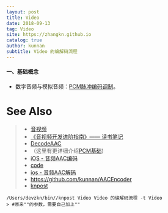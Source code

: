 ```yaml
---
layout: post
title: Video
date: 2018-09-13
tag: Video
site: https://zhangkn.github.io
catalog: true
author: kunnan
subtitle: Video 的编解码流程
---
```


#### 一、基础概念

- 数字音频与模拟音频：[PCM脉冲编码调制](https://kunnan.github.io/2018/09/13/PCM/)。


# See Also 

>* [音视频](https://www.jianshu.com/nb/5037333)
>  * [《音视频开发进阶指南》—— 读书笔记](https://www.jianshu.com/p/315227daffa3)
>  * [DecodeAAC](https://github.com/loyinglin/LearnVideoToolBox/blob/master/Tutorial04-DecodeAAC.AAC/LearnVideoToolBox/AACPlayer.m)
>  * （这里有更详细介绍[PCM基础](https://www.jianshu.com/p/80a140cf3d99))
>* [iOS - 音频AAC编码](https://blog.csdn.net/SSY_1992/article/details/79726957)
>  * [code](https://github.com/MichaelSSY/AACEncoder/blob/master/AAC_Test/AACDecoder.m)
>* [ios - 音频AAC解码](https://blog.csdn.net/SSY_1992/article/details/79727459)
>  * https://github.com/kunnan/AACEncoder
>* [knpost](https://github.com/zhangkn/KNBin/blob/master/knpost) 
>
```
/Users/devzkn/bin//knpost Video Video 的编解码流程 -t Video
> #原来""的参数，需要自己加上""
```

